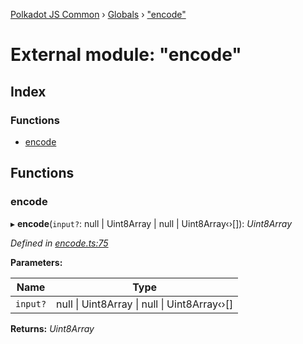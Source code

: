 [Polkadot JS Common](../README.md) › [Globals](../globals.md) › ["encode"](_encode_.md)

# External module: "encode"

## Index

### Functions

* [encode](_encode_.md#encode)

## Functions

###  encode

▸ **encode**(`input?`: null | Uint8Array | null | Uint8Array‹›[]): *Uint8Array*

*Defined in [encode.ts:75](https://github.com/polkadot-js/common/blob/c988d5011/packages/trie-codec/src/encode.ts#L75)*

**Parameters:**

Name | Type |
------ | ------ |
`input?` | null &#124; Uint8Array &#124; null &#124; Uint8Array‹›[] |

**Returns:** *Uint8Array*
